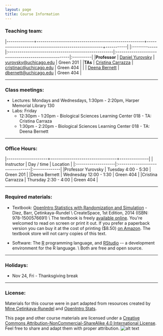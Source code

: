 ```yaml
---
layout: page
title: Course Information
---
```


### Teaching team:

|--------------+-------------------------------------------------------+-------------------------------------------------------+-----------|
|:-------------|:------------------------------------------------------|:------------------------------------------------------|:----------|
|**Professor** | [Daniel Yurovsky](http://psychology.uchicago.edu/directory/daniel-yurovsky) | [yurovsky@uchicago.edu](mailto:yurovsky@uchicago.edu) | Green 201 | 
|**TAs**       | [Cristina Carrazza](https://psychology.uchicago.edu/directory/cristina-carrazza) | [cristinac@uchicago.edu](mailto:cristinac@uchicago.edu) |  Green 404 | 
|              | [Deena Bernett](https://psychology.uchicago.edu/directory/deena-bernett) | [dbernett@uchicago.edu](mailto:dbernett@uchicago.edu) | Green 404 | 


* * *

### Class meetings:
* Lectures: Mondays and Wednesdays, 1:30pm - 2:20pm, Harper Memorial Library 130
* Labs: Friday
    * 12:30pm - 1:20pm - Biological Sciences Learning Center 018 - TA: Cristina Carraza
    * 1:30pm - 2:20pm - Biological Sciences Learning Center 018 - TA: Deena Bernett

* * *

### <a name="oh"></a>Office Hours:

|---------------------+----------------------------------+---------------|
| Instructor          | Day / time                       | Location      |
|:--------------------|:---------------------------------|:--------------|
|Professor Yurovsky   | Tuesday 4:00 - 5:30              | Green 201     |
|Deena Bernett        | Wednesday 12:00 - 1:30           | Green 404     |
|Cristina Carrazza    | Thursday 2:30 - 4:00             | Green 404     |


* * *

### Required materials:

* Textbook: [OpenIntro Statistics with Randomization and Simulation](https://www.openintro.org/stat/textbook.php?stat_book=isrs) - Diez, Barr, Çetinkaya-Rundel \\
   CreateSpace, 1st Edition, 2014 (ISBN: 978-1500576691) \\
The textbook is freely [available online](https://www.openintro.org/download.php?file=isrs1&referrer=/stat/textbook.php). You're welcomed to read on screen or print it out. If you prefer a paperback version you can buy it at the cost of printing ($8.50) [on Amazon](https://www.amazon.com/gp/product/1500576697/ref=as_li_qf_sp_asin_il_tl?ie=UTF8&camp=1789&creative=9325&creativeASIN=1500576697&linkCode=as2&tag=open084-20&linkId=UWWPUCGZGLFC2PHW). The textbook store will not carry copies of this text.

* Software: The [R](https://www.r-project.org/) programming language, and [RStudio](https://www.rstudio.com/products/RStudio/) -- a development environment for the R language. \\
	Both are free and open source.

* * *

### Holidays:

* Nov 24, Fri - Thanksgiving break

***

### License: 

Materials for this course were in part adapted from resources created by [Mine Çetinkaya-Runedel](http://www2.stat.duke.edu/~mc301/) and [OpenIntro Stats](https://www.openintro.org/). 

This page and other course materials are licensed under a [Creative Commons Attribution-NonCommercial-ShareAlike 4.0 International License](https://creativecommons.org/licenses/by-nc-sa/4.0/). Feel free to share and adapt them with proper attribution. ![alt text](https://i.creativecommons.org/l/by-nc-sa/4.0/88x31.png "Creative Commons License")
